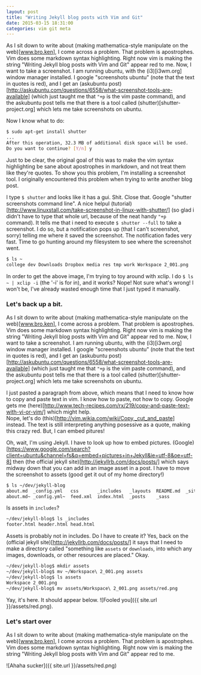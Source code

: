 ```yaml
---
layout: post
title: "Writing Jekyll blog posts with Vim and Git"
date: 2015-03-15 18:31:00
categories: vim git meta
---
```


As I sit down to write about (making mathematica-style manipulate on the web)[www.bro.ken], 
I come across a problem.  That problem is apostrophes.  Vim does some markdown syntax 
highlighting.  Right now vim is making the string "Writing Jekyll blog posts with Vim and Git"
appear red to me.  Now, I want to take a screenshot.  I am running ubuntu, with the (i3)[i3wm.org] 
window manager installed.  I google "screenshots ubuntu" (note that the text in quotes is red), and I get
an (askubuntu post)[http://askubuntu.com/questions/6558/what-screenshot-tools-are-available] (which just 
taught me that `"+p` is the vim paste command), and the askubuntu post tells me that there is a tool called
(shutter)[shutter-project.org] which lets me take screenshots on ubuntu.

Now I know what to do:
```bash
$ sudo apt-get install shutter
...
After this operation, 32.3 MB of additional disk space will be used.
Do you want to continue? [Y/n] y
```

Just to be clear, the original goal of this was to make the vim syntax highlighting be sane about apostrophes
in markdown, and not treat them like they're quotes.  To show you this problem, I'm installing a screenshot
tool.  I originally encountered this problem when trying to write another blog post.

I type `$ shutter` and looks like it has a gui.  Shit.  Close that.  Google "shutter screenshots command line".  A nice helpul (tutorial)[http://www.linuxstall.com/take-screenshot-in-linux-with-shutter/] (so glad i didn't have to type that whole url, because of the neat handy `"+p` command). It tells me that i need to execute `$ shutter --full` to take a screenshot.  I do so, but a notification pops up (that I can't screenshot, sorry) telling me where it saved the screenshot.  The notification fades very fast.  Time to go hunting around my filesystem to see where the screenshot went.

```bash
$ ls ~
college dev Downloads Dropbox media res tmp work Workspace 2_001.png
```
In order to get the above image, I'm trying to toy around with xclip.  I do `$ ls ~ | xclip -i` (the '-i'
 is for in), and it works? Nope!  Not sure what's wrong!  I won't be, I've already wasted enough time 
that I just typed it manually.

### Let's back up a bit.

As I sit down to write about (making mathematica-style manipulate on the web)[www.bro.ken], 
I come across a problem.  That problem is apostrophes.  Vim does some markdown syntax 
highlighting.  Right now vim is making the string "Writing Jekyll blog posts with Vim and Git"
appear red to me.  Now, I want to take a screenshot.  I am running ubuntu, with the (i3)[i3wm.org] 
window manager installed.  I google "screenshots ubuntu" (note that the text in quotes is red), and I get
an (askubuntu post)[http://askubuntu.com/questions/6558/what-screenshot-tools-are-available] (which just 
taught me that `"+p` is the vim paste command), and the askubuntu post tells me that there is a tool called
(shutter)[shutter-project.org] which lets me take screenshots on ubuntu.


I just pasted a paragraph from above, which means that I need to know how to copy and paste text in vim.
I know how to paste, not how to copy.  Google gets me 
(here)[http://www.tech-recipes.com/rx/219/copy-and-paste-text-with-vi-or-vim/] which might help.  
Nope, let's do (this)[http://vim.wikia.com/wiki/Copy,_cut_and_paste] instead.  The text is still interpreting 
anything posessive as a quote, making this crazy red.  But, I can embed pitures!

Oh, wait, I'm using Jekyll.  I have to look up how to embed pictures.  (Google)[https://www.google.com/search?client=ubuntu&channel=fs&q=embed+pictures+in+Jekyll&ie=utf-8&oe=utf-8]
then (the official jekyll site)[http://jekyllrb.com/docs/posts/] which says midway down that you can 
add in an image asset in a post.  I have to move the screenshot to assets (good get it out of my home 
directory!)

```bash
$ ls ~/dev/jekyll-blog
about.md  _config.yml   css       _includes   _layouts  README.md  _site
about.md~ _config.yml~  feed.xml  index.html  _posts    _sass
```

Is assets in `includes`? 

```bash
~/dev/jekyll-blog$ ls _includes
footer.html header.html head.html
```

Assets is probably not in includes.  Do I have to create it?  Yes, back on the (official jekyll site)[http://jekyllrb.com/docs/posts/] it says that I need to make a directory called "something like `assets` or `downloads`, into which any images, downloads, or other resources are placed."  Okay.

```bash
~/dev/jekyll-blog$ mkdir assets
~/dev/jekyll-blog$ mv ~/Workspace\ 2_001.png assets
~/dev/jekyll-blog$ ls assets
Workspace 2_001.png
~/dev/jekyll-blog$ mv assets/Workspace\ 2_001.png assets/red.png
```

Yay, it's here.  It should appear below.
![Fooled you]({{ site.url }}/assets/red.png).

### Let's start over

As I sit down to write about (making mathematica-style manipulate on the web)[www.bro.ken], 
I come across a problem.  That problem is apostrophes.  Vim does some markdown syntax 
highlighting.  Right now vim is making the string "Writing Jekyll blog posts with Vim and Git"
appear red to me.

![Ahaha sucker]({{ site.url }}/assets/red.png)


